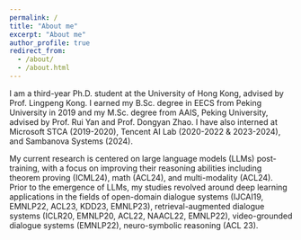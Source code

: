 ```yaml
---
permalink: /
title: "About me"
excerpt: "About me"
author_profile: true
redirect_from: 
  - /about/
  - /about.html
---
```


I am a third-year Ph.D. student at the University of Hong Kong, advised by Prof. Lingpeng Kong. I earned my B.Sc. degree in EECS from Peking University in 2019 and my M.Sc. degree from AAIS, Peking University, advised by Prof. Rui Yan and Prof. Dongyan Zhao. I have also interned at Microsoft STCA (2019-2020), Tencent AI Lab (2020-2022 & 2023-2024), and Sambanova Systems (2024).

My current research is centered on large language models (LLMs) post-training, with a focus on improving their reasoning abilities including theorem proving (ICML24), math (ACL24), and multi-modality (ACL24). Prior to the emergence of LLMs, my studies revolved around deep learning applications in the fields of open-domain dialogue systems (IJCAI19, EMNLP22, ACL23, KDD23, EMNLP23), retrieval-augmented dialogue systems (ICLR20, EMNLP20, ACL22, NAACL22, EMNLP22), video-grounded dialogue systems (EMNLP22), neuro-symbolic reasoning (ACL 23).
